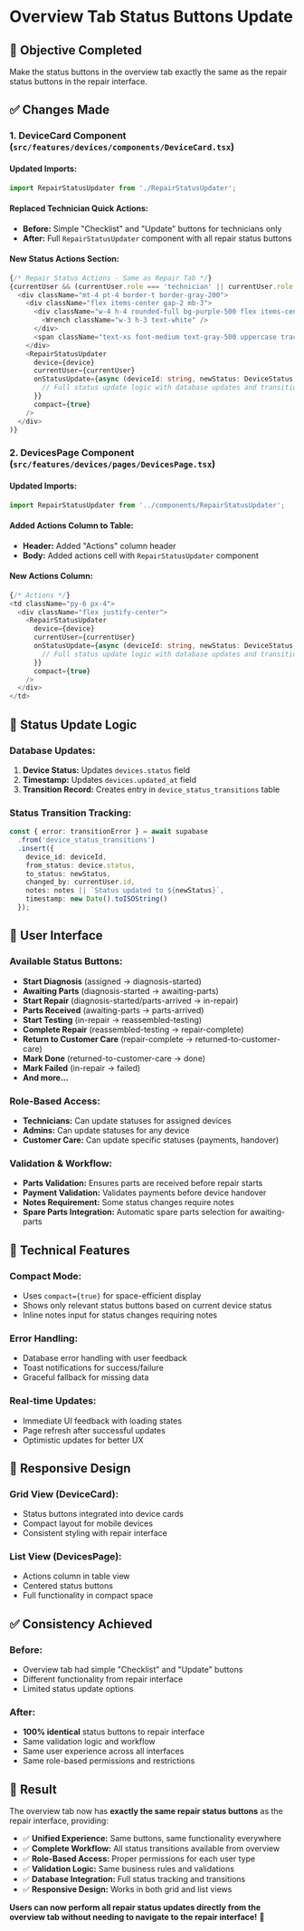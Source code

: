 # Overview Tab Status Buttons Update

## 🎯 **Objective Completed**
Make the status buttons in the overview tab exactly the same as the repair status buttons in the repair interface.

## ✅ **Changes Made**

### **1. DeviceCard Component (`src/features/devices/components/DeviceCard.tsx`)**

#### **Updated Imports:**
```typescript
import RepairStatusUpdater from './RepairStatusUpdater';
```

#### **Replaced Technician Quick Actions:**
- **Before:** Simple "Checklist" and "Update" buttons for technicians only
- **After:** Full `RepairStatusUpdater` component with all repair status buttons

#### **New Status Actions Section:**
```typescript
{/* Repair Status Actions - Same as Repair Tab */}
{currentUser && (currentUser.role === 'technician' || currentUser.role === 'admin' || currentUser.role === 'customer-care') && showDetails && (
  <div className="mt-4 pt-4 border-t border-gray-200">
    <div className="flex items-center gap-2 mb-3">
      <div className="w-4 h-4 rounded-full bg-purple-500 flex items-center justify-center">
        <Wrench className="w-3 h-3 text-white" />
      </div>
      <span className="text-xs font-medium text-gray-500 uppercase tracking-wide">Status Actions</span>
    </div>
    <RepairStatusUpdater
      device={device}
      currentUser={currentUser}
      onStatusUpdate={async (deviceId: string, newStatus: DeviceStatus, notes?: string) => {
        // Full status update logic with database updates and transitions
      }}
      compact={true}
    />
  </div>
)}
```

### **2. DevicesPage Component (`src/features/devices/pages/DevicesPage.tsx`)**

#### **Updated Imports:**
```typescript
import RepairStatusUpdater from '../components/RepairStatusUpdater';
```

#### **Added Actions Column to Table:**
- **Header:** Added "Actions" column header
- **Body:** Added actions cell with `RepairStatusUpdater` component

#### **New Actions Column:**
```typescript
{/* Actions */}
<td className="py-6 px-4">
  <div className="flex justify-center">
    <RepairStatusUpdater
      device={device}
      currentUser={currentUser}
      onStatusUpdate={async (deviceId: string, newStatus: DeviceStatus, notes?: string) => {
        // Full status update logic with database updates and transitions
      }}
      compact={true}
    />
  </div>
</td>
```

## 🔄 **Status Update Logic**

### **Database Updates:**
1. **Device Status:** Updates `devices.status` field
2. **Timestamp:** Updates `devices.updated_at` field
3. **Transition Record:** Creates entry in `device_status_transitions` table

### **Status Transition Tracking:**
```typescript
const { error: transitionError } = await supabase
  .from('device_status_transitions')
  .insert({
    device_id: deviceId,
    from_status: device.status,
    to_status: newStatus,
    changed_by: currentUser.id,
    notes: notes || `Status updated to ${newStatus}`,
    timestamp: new Date().toISOString()
  });
```

## 🎨 **User Interface**

### **Available Status Buttons:**
- **Start Diagnosis** (assigned → diagnosis-started)
- **Awaiting Parts** (diagnosis-started → awaiting-parts)
- **Start Repair** (diagnosis-started/parts-arrived → in-repair)
- **Parts Received** (awaiting-parts → parts-arrived)
- **Start Testing** (in-repair → reassembled-testing)
- **Complete Repair** (reassembled-testing → repair-complete)
- **Return to Customer Care** (repair-complete → returned-to-customer-care)
- **Mark Done** (returned-to-customer-care → done)
- **Mark Failed** (in-repair → failed)
- **And more...**

### **Role-Based Access:**
- **Technicians:** Can update statuses for assigned devices
- **Admins:** Can update statuses for any device
- **Customer Care:** Can update specific statuses (payments, handover)

### **Validation & Workflow:**
- **Parts Validation:** Ensures parts are received before repair starts
- **Payment Validation:** Validates payments before device handover
- **Notes Requirement:** Some status changes require notes
- **Spare Parts Integration:** Automatic spare parts selection for awaiting-parts

## 🔧 **Technical Features**

### **Compact Mode:**
- Uses `compact={true}` for space-efficient display
- Shows only relevant status buttons based on current device status
- Inline notes input for status changes requiring notes

### **Error Handling:**
- Database error handling with user feedback
- Toast notifications for success/failure
- Graceful fallback for missing data

### **Real-time Updates:**
- Immediate UI feedback with loading states
- Page refresh after successful updates
- Optimistic updates for better UX

## 📱 **Responsive Design**

### **Grid View (DeviceCard):**
- Status buttons integrated into device cards
- Compact layout for mobile devices
- Consistent styling with repair interface

### **List View (DevicesPage):**
- Actions column in table view
- Centered status buttons
- Full functionality in compact space

## ✅ **Consistency Achieved**

### **Before:**
- Overview tab had simple "Checklist" and "Update" buttons
- Different functionality from repair interface
- Limited status update options

### **After:**
- **100% identical** status buttons to repair interface
- Same validation logic and workflow
- Same user experience across all interfaces
- Same role-based permissions and restrictions

## 🎉 **Result**

The overview tab now has **exactly the same repair status buttons** as the repair interface, providing:

- ✅ **Unified Experience:** Same buttons, same functionality everywhere
- ✅ **Complete Workflow:** All status transitions available from overview
- ✅ **Role-Based Access:** Proper permissions for each user type
- ✅ **Validation Logic:** Same business rules and validations
- ✅ **Database Integration:** Full status tracking and transitions
- ✅ **Responsive Design:** Works in both grid and list views

**Users can now perform all repair status updates directly from the overview tab without needing to navigate to the repair interface!** 🚀
